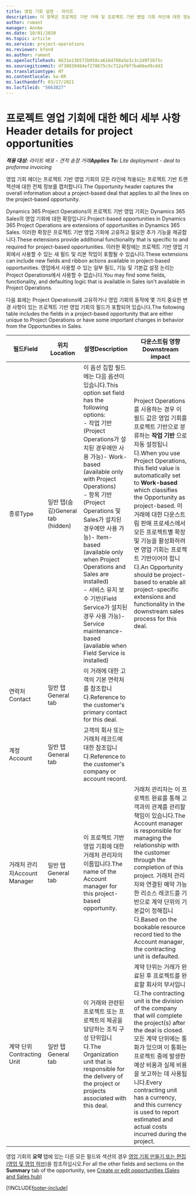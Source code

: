```yaml
---
title: 영업 기회 설정 - 라이트
description: 이 항목은 프로젝트 기반 거래 및 프로젝트 기반 영업 기회 라인에 대한 정보를 제공합니다.
author: rumant
manager: Annbe
ms.date: 10/01/2020
ms.topic: article
ms.service: project-operations
ms.reviewer: kfend
ms.author: rumant
ms.openlocfilehash: 6631e136572b958ca616d708a5e3c3c2d9f2675c
ms.sourcegitcommit: df30839484ef278675c5c712af0f7ba66ed9cdd3
ms.translationtype: HT
ms.contentlocale: ko-KR
ms.lasthandoff: 03/17/2021
ms.locfileid: "5663827"
---
```

# <a name="header-details-for-project-opportunities"></a><span data-ttu-id="d661a-103">프로젝트 영업 기회에 대한 헤더 세부 사항</span><span class="sxs-lookup"><span data-stu-id="d661a-103">Header details for project opportunities</span></span>

<span data-ttu-id="d661a-104">_**적용 대상:** 라이트 배포 - 견적 송장 거래_</span><span class="sxs-lookup"><span data-stu-id="d661a-104">_**Applies To:** Lite deployment - deal to proforma invoicing_</span></span>

<span data-ttu-id="d661a-105">영업 기회 헤더는 프로젝트 기반 영업 기회의 모든 라인에 적용되는 프로젝트 기반 트랜잭션에 대한 전체 정보를 캡처합니다.</span><span class="sxs-lookup"><span data-stu-id="d661a-105">The Opportunity header captures the overall information about a project-based deal that applies to all the lines on the project-based opportunity.</span></span>

<span data-ttu-id="d661a-106">Dynamics 365 Project Operations의 프로젝트 기반 영업 기회는 Dynamics 365 Sales의 영업 기회에 대한 확장입니다.</span><span class="sxs-lookup"><span data-stu-id="d661a-106">Project-based opportunities in Dynamics 365 Project Operations are extensions of opportunities in Dynamics 365 Sales.</span></span> <span data-ttu-id="d661a-107">이러한 확장은 프로젝트 기반 영업 기회에 고유하고 필요한 추가 기능을 제공합니다.</span><span class="sxs-lookup"><span data-stu-id="d661a-107">These extensions provide additional functionality that is specific to and required for project-based opportunities.</span></span> <span data-ttu-id="d661a-108">이러한 확장에는 프로젝트 기반 영업 기회에서 사용할 수 있는 새 필드 및 리본 작업이 포함될 수 있습니다.</span><span class="sxs-lookup"><span data-stu-id="d661a-108">These extensions can include new fields and ribbon actions available in project-based opportunities.</span></span> <span data-ttu-id="d661a-109">영업에서 사용할 수 있는 일부 필드, 기능 및 기본값 설정 논리는 Project Operations에서 사용할 수 없습니다.</span><span class="sxs-lookup"><span data-stu-id="d661a-109">You may find some fields, functionality, and defaulting logic that is available in Sales isn't available in Project Operations.</span></span>

<span data-ttu-id="d661a-110">다음 표에는 Project Operations에 고유하거나 영업 기회의 동작에 몇 가지 중요한 변경 사항이 있는 프로젝트 기반 영업 기회의 필드가 포함되어 있습니다.</span><span class="sxs-lookup"><span data-stu-id="d661a-110">The following table includes the fields in a project-based opportunity that are either unique to Project Operations or have some important changes in behavior from the Opportunities in Sales.</span></span>

| <span data-ttu-id="d661a-111">**필드**</span><span class="sxs-lookup"><span data-stu-id="d661a-111">**Field**</span></span> | <span data-ttu-id="d661a-112">**위치**</span><span class="sxs-lookup"><span data-stu-id="d661a-112">**Location**</span></span> | <span data-ttu-id="d661a-113">**설명**</span><span class="sxs-lookup"><span data-stu-id="d661a-113">**Description**</span></span> | <span data-ttu-id="d661a-114">**다운스트림 영향**</span><span class="sxs-lookup"><span data-stu-id="d661a-114">**Downstream impact**</span></span> |
| --- | --- | --- | --- |
| <span data-ttu-id="d661a-115">종류</span><span class="sxs-lookup"><span data-stu-id="d661a-115">Type</span></span> | <span data-ttu-id="d661a-116">일반 탭(숨김)</span><span class="sxs-lookup"><span data-stu-id="d661a-116">General tab (hidden)</span></span> | <span data-ttu-id="d661a-117">이 옵션 집합 필드에는 다음 옵션이 있습니다.</span><span class="sxs-lookup"><span data-stu-id="d661a-117">This option set field has the following options:</span></span></br><span data-ttu-id="d661a-118">- 작업 기반(Project Operations가 설치된 경우에만 사용 가능)</span><span class="sxs-lookup"><span data-stu-id="d661a-118">- Work-based (available only with Project Operations)</span></span></br><span data-ttu-id="d661a-119">- 항목 기반(Project Operations 및 Sales가 설치된 경우에만 사용 가능)</span><span class="sxs-lookup"><span data-stu-id="d661a-119">- Item-based (available only when Project Operations and Sales are installed)</span></span></br><span data-ttu-id="d661a-120">- 서비스 유지 보수 기반(Field Service가 설치된 경우 사용 가능)</span><span class="sxs-lookup"><span data-stu-id="d661a-120">- Service maintenance-based (available when Field Service is installed)</span></span> | <span data-ttu-id="d661a-121">Project Operations를 사용하는 경우 이 필드 값은 영업 기회를 프로젝트 기반으로 분류하는 **작업 기반** 으로 자동 설정됩니다.</span><span class="sxs-lookup"><span data-stu-id="d661a-121">When you use Project Operations, this field value is automatically set to **Work-based** which classifies the Opportunity as project-based.</span></span> <span data-ttu-id="d661a-122">이 거래에 대한 다운스트림 판매 프로세스에서 모든 프로젝트별 확장 및 기능을 활성화하려면 영업 기회는 프로젝트 기반이어야 합니다.</span><span class="sxs-lookup"><span data-stu-id="d661a-122">An Opportunity should be project-based to enable all project-specific extensions and functionality in the downstream sales process for this deal.</span></span> |
| <span data-ttu-id="d661a-123">연락처</span><span class="sxs-lookup"><span data-stu-id="d661a-123">Contact</span></span> | <span data-ttu-id="d661a-124">일반 탭</span><span class="sxs-lookup"><span data-stu-id="d661a-124">General tab</span></span> | <span data-ttu-id="d661a-125">이 거래에 대한 고객의 기본 연락처를 참조합니다.</span><span class="sxs-lookup"><span data-stu-id="d661a-125">Reference to the customer's primary contact for this deal.</span></span> | |
| <span data-ttu-id="d661a-126">계정</span><span class="sxs-lookup"><span data-stu-id="d661a-126">Account</span></span> | <span data-ttu-id="d661a-127">일반 탭</span><span class="sxs-lookup"><span data-stu-id="d661a-127">General tab</span></span> | <span data-ttu-id="d661a-128">고객의 회사 또는 거래처 레코드에 대한 참조입니다.</span><span class="sxs-lookup"><span data-stu-id="d661a-128">Reference to the customer's company or account record.</span></span> | |
| <span data-ttu-id="d661a-129">거래처 관리자</span><span class="sxs-lookup"><span data-stu-id="d661a-129">Account Manager</span></span> | <span data-ttu-id="d661a-130">일반 탭</span><span class="sxs-lookup"><span data-stu-id="d661a-130">General tab</span></span> | <span data-ttu-id="d661a-131">이 프로젝트 기반 영업 기회에 대한 거래처 관리자의 이름입니다.</span><span class="sxs-lookup"><span data-stu-id="d661a-131">The name of the Account manager for this project-based opportunity.</span></span> | <span data-ttu-id="d661a-132">거래처 관리자는 이 프로젝트 완료를 통해 고객과의 관계를 관리할 책임이 있습니다.</span><span class="sxs-lookup"><span data-stu-id="d661a-132">The Account manager is responsible for managing the relationship with the customer through the completion of this project.</span></span> <span data-ttu-id="d661a-133">거래처 관리자와 연결된 예약 가능한 리소스 레코드를 기반으로 계약 단위의 기본값이 정해집니다.</span><span class="sxs-lookup"><span data-stu-id="d661a-133">Based on the bookable resource record tied to the Account manager, the contracting unit is defaulted.</span></span> |
| <span data-ttu-id="d661a-134">계약 단위</span><span class="sxs-lookup"><span data-stu-id="d661a-134">Contracting Unit</span></span> | <span data-ttu-id="d661a-135">일반 탭</span><span class="sxs-lookup"><span data-stu-id="d661a-135">General tab</span></span> | <span data-ttu-id="d661a-136">이 거래와 관련된 프로젝트 또는 프로젝트의 제공을 담당하는 조직 구성 단위입니다.</span><span class="sxs-lookup"><span data-stu-id="d661a-136">The Organization unit that is responsible for the delivery of the project or projects associated with this deal.</span></span> | <span data-ttu-id="d661a-137">계약 단위는 거래가 완료된 후 프로젝트를 완료할 회사의 부서입니다.</span><span class="sxs-lookup"><span data-stu-id="d661a-137">The contracting unit is the division of the company that will complete the project(s) after the deal is closed.</span></span> <span data-ttu-id="d661a-138">모든 계약 단위에는 통화가 있으며 이 통화는 프로젝트 중에 발생한 예상 비용과 실제 비용을 보고하는 데 사용됩니다.</span><span class="sxs-lookup"><span data-stu-id="d661a-138">Every contracting unit has a currency, and this currency is used to report estimated and actual costs incurred during the project.</span></span> |

<span data-ttu-id="d661a-139">영업 기회의 **요약** 탭에 있는 다른 모든 필드와 섹션의 경우 [영업 기회 만들기 또는 편집(영업 및 영업 허브)](https://docs.microsoft.com/dynamics365/sales-enterprise/create-edit-opportunity-sales)을 참조하십시오.</span><span class="sxs-lookup"><span data-stu-id="d661a-139">For all the other fields and sections on the **Summary** tab of the opportunity, see [Create or edit opportunities (Sales and Sales hub)](https://docs.microsoft.com/dynamics365/sales-enterprise/create-edit-opportunity-sales)</span></span>


[!INCLUDE[footer-include](../../includes/footer-banner.md)]
